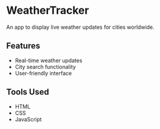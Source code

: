 # WeatherTracker
An app to display live weather updates for cities worldwide.
## Features
- Real-time weather updates
- City search functionality
- User-friendly interface
## Tools Used
- HTML
- CSS
- JavaScript
